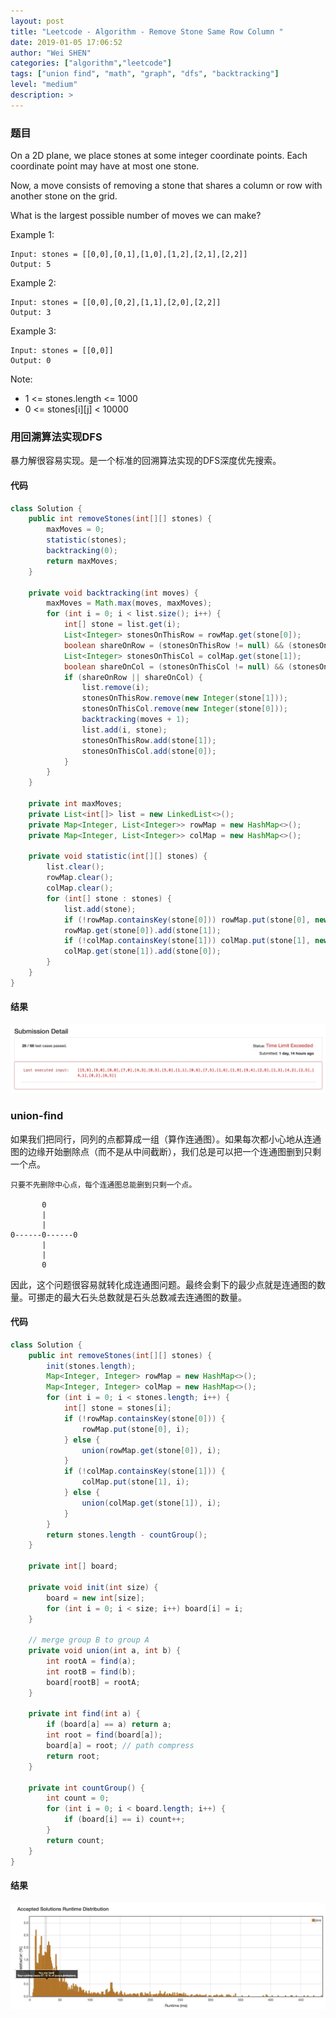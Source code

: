 ```yaml
---
layout: post
title: "Leetcode - Algorithm - Remove Stone Same Row Column "
date: 2019-01-05 17:06:52
author: "Wei SHEN"
categories: ["algorithm","leetcode"]
tags: ["union find", "math", "graph", "dfs", "backtracking"]
level: "medium"
description: >
---
```


### 题目
On a 2D plane, we place stones at some integer coordinate points.  Each coordinate point may have at most one stone.

Now, a move consists of removing a stone that shares a column or row with another stone on the grid.

What is the largest possible number of moves we can make?

Example 1:
```
Input: stones = [[0,0],[0,1],[1,0],[1,2],[2,1],[2,2]]
Output: 5
```

Example 2:
```
Input: stones = [[0,0],[0,2],[1,1],[2,0],[2,2]]
Output: 3
```

Example 3:
```
Input: stones = [[0,0]]
Output: 0
```

Note:
* 1 <= stones.length <= 1000
* 0 <= stones[i][j] < 10000

### 用回溯算法实现DFS
暴力解很容易实现。是一个标准的回溯算法实现的DFS深度优先搜索。

#### 代码
```java
class Solution {
    public int removeStones(int[][] stones) {
        maxMoves = 0;
        statistic(stones);
        backtracking(0);
        return maxMoves;
    }

    private void backtracking(int moves) {
        maxMoves = Math.max(moves, maxMoves);
        for (int i = 0; i < list.size(); i++) {
            int[] stone = list.get(i);
            List<Integer> stonesOnThisRow = rowMap.get(stone[0]);
            boolean shareOnRow = (stonesOnThisRow != null) && (stonesOnThisRow.size() > 1);
            List<Integer> stonesOnThisCol = colMap.get(stone[1]);
            boolean shareOnCol = (stonesOnThisCol != null) && (stonesOnThisCol.size() > 1);
            if (shareOnRow || shareOnCol) {
                list.remove(i);
                stonesOnThisRow.remove(new Integer(stone[1]));
                stonesOnThisCol.remove(new Integer(stone[0]));
                backtracking(moves + 1);
                list.add(i, stone);
                stonesOnThisRow.add(stone[1]);
                stonesOnThisCol.add(stone[0]);
            }
        }
    }

    private int maxMoves;
    private List<int[]> list = new LinkedList<>();
    private Map<Integer, List<Integer>> rowMap = new HashMap<>();
    private Map<Integer, List<Integer>> colMap = new HashMap<>();

    private void statistic(int[][] stones) {
        list.clear();
        rowMap.clear();
        colMap.clear();
        for (int[] stone : stones) {
            list.add(stone);
            if (!rowMap.containsKey(stone[0])) rowMap.put(stone[0], new LinkedList<Integer>());
            rowMap.get(stone[0]).add(stone[1]);
            if (!colMap.containsKey(stone[1])) colMap.put(stone[1], new LinkedList<Integer>());
            colMap.get(stone[1]).add(stone[0]);
        }
    }
}
```

#### 结果
![remove-stone-same-row-column-1](/images/leetcode/remove-stone-same-row-column-1.png)


### union-find
如果我们把同行，同列的点都算成一组（算作连通图）。如果每次都小心地从连通图的边缘开始删除点（而不是从中间截断），我们总是可以把一个连通图删到只剩一个点。
```
只要不先删除中心点，每个连通图总能删到只剩一个点。

       0
       |
       |
0------0------0
       |
       |
       0
```

因此，这个问题很容易就转化成连通图问题。最终会剩下的最少点就是连通图的数量。可挪走的最大石头总数就是石头总数减去连通图的数量。

#### 代码
```java
class Solution {
    public int removeStones(int[][] stones) {
        init(stones.length);
        Map<Integer, Integer> rowMap = new HashMap<>();
        Map<Integer, Integer> colMap = new HashMap<>();
        for (int i = 0; i < stones.length; i++) {
            int[] stone = stones[i];
            if (!rowMap.containsKey(stone[0])) {
                rowMap.put(stone[0], i);
            } else {
                union(rowMap.get(stone[0]), i);
            }
            if (!colMap.containsKey(stone[1])) {
                colMap.put(stone[1], i);
            } else {
                union(colMap.get(stone[1]), i);
            }
        }
        return stones.length - countGroup();
    }

    private int[] board;

    private void init(int size) {
        board = new int[size];
        for (int i = 0; i < size; i++) board[i] = i;
    }

    // merge group B to group A
    private void union(int a, int b) {
        int rootA = find(a);
        int rootB = find(b);
        board[rootB] = rootA;
    }

    private int find(int a) {
        if (board[a] == a) return a;
        int root = find(board[a]);
        board[a] = root; // path compress
        return root;
    }

    private int countGroup() {
        int count = 0;
        for (int i = 0; i < board.length; i++) {
            if (board[i] == i) count++;
        }
        return count;
    }
}
```

#### 结果
![remove-stone-same-row-column-2](/images/leetcode/remove-stone-same-row-column-2.png)
